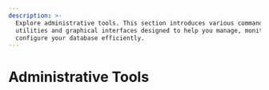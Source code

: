```yaml
---
description: >-
  Explore administrative tools. This section introduces various command-line
  utilities and graphical interfaces designed to help you manage, monitor, and
  configure your database efficiently.
---
```


# Administrative Tools

